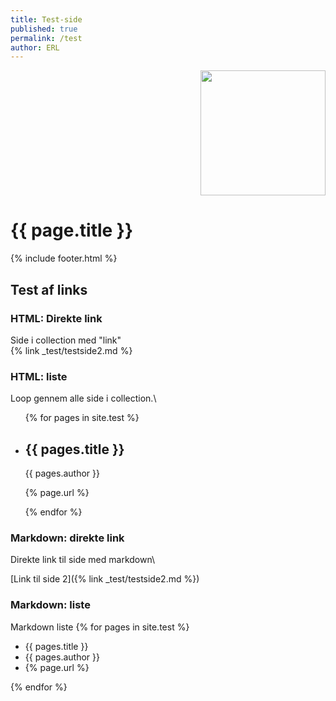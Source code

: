 ```yaml
---
title: Test-side
published: true
permalink: /test
author: ERL
---
```

<p align="right"><img src="logo.png" width="200"></p>

# {{ page.title }}
{% include footer.html %}

## Test af links

### HTML: Direkte link
Side i collection med "link"\
{% link _test/testside2.md %}

### HTML: liste
Loop gennem alle side i collection.\
<ul>
  {% for pages in site.test %}
    <li>
      <h2>{{ pages.title }}</h2>
      <p>{{ pages.author }}</p>
      <p>{% page.url %}</p>
    </li> 
  {% endfor %}
</ul>

### Markdown: direkte link
Direkte link til side med markdown\

[Link til side 2]({% link _test/testside2.md %})

### Markdown: liste
Markdown liste
{% for pages in site.test %}

- {{ pages.title }}
- {{ pages.author }}
- {% page.url %}
    
{% endfor %}